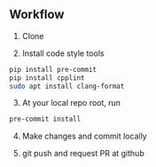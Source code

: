 
## Workflow

1. Clone

2. Install code style tools
```bash
pip install pre-commit
pip install cpplint
sudo apt install clang-format
```

3. At your local repo root, run
```bash
pre-commit install
```

4. Make changes and commit locally

5. git push and request PR at github
